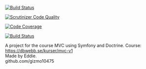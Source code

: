 [![Build Status](https://www.travis-ci.com/gizmo10475/mvcProj.svg?branch=master)](https://www.travis-ci.com/gizmo10475/mvcProj)

[![Scrutinizer Code Quality](https://scrutinizer-ci.com/g/gizmo10475/mvcProj/badges/quality-score.png?b=master)](https://scrutinizer-ci.com/g/gizmo10475/mvcProj/?branch=master)

[![Code Coverage](https://scrutinizer-ci.com/g/gizmo10475/mvcProj/badges/coverage.png?b=master)](https://scrutinizer-ci.com/g/gizmo10475/mvcProj/?branch=master)

[![Build Status](https://scrutinizer-ci.com/g/gizmo10475/mvcProj/badges/build.png?b=master)](https://scrutinizer-ci.com/g/gizmo10475/mvcProj/build-status/master)


A project for the course MVC using Symfony and Doctrine.  Course: https://dbwebb.se/kurser/mvc-v1  
Made by Eddie.  
github.com/gizmo10475
